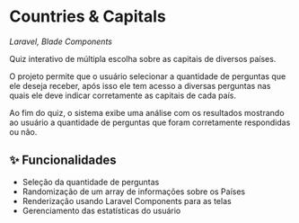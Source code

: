 # Countries & Capitals 
*Laravel, Blade Components*

Quiz interativo de múltipla escolha sobre as capitais de diversos países.

O projeto permite que o usuário selecionar a quantidade de perguntas que ele deseja receber, após isso ele tem acesso a diversas perguntas nas quais ele deve indicar corretamente as capitais de cada país. 

Ao fim do quiz, o sistema exibe uma análise com os resultados mostrando ao usuário a quantidade de perguntas que foram corretamente respondidas ou não.


## ✨ Funcionalidades 

- Seleção da quantidade de perguntas 
- Randomização de um array de informações sobre os Países
- Renderização usando Laravel Components para as telas 
- Gerenciamento das estatísticas do usuário


